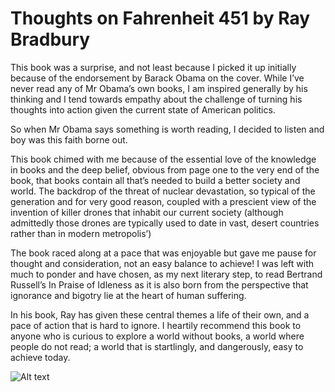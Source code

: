 # Thoughts on Fahrenheit 451 by Ray Bradbury

This book was a surprise, and not least because I picked it up initially because of the endorsement by Barack Obama on the cover. While I’ve never read any of Mr Obama’s own books, I am inspired generally by his thinking and I tend towards empathy about the challenge of turning his thoughts into action given the current state of American politics.

So when Mr Obama says something is worth reading, I decided to listen and boy was this faith borne out.

This book chimed with me because of the essential love of the knowledge in books and the deep belief, obvious from page one to the very end of the book, that books contain all that’s needed to build a better society and world. The backdrop of the threat of nuclear devastation, so typical of the generation and for very good reason, coupled with a prescient view of the invention of killer drones that inhabit our current society (although admittedly those drones are typically used to date in vast, desert countries rather than in modern metropolis’)

The book raced along at a pace that was enjoyable but gave me pause for thought and consideration, not an easy balance to achieve! I was left with much to ponder and have chosen, as my next literary step, to read Bertrand Russell’s In Praise of Idleness as it is also born from the perspective that ignorance and bigotry lie at the heart of human suffering. 

In his book, Ray has given these central themes a life of their own, and a pace of action that is hard to ignore. I heartily recommend this book to anyone who is curious to explore a world without books, a world where people do not read; a world that is startlingly, and dangerously, easy to achieve today.

![Alt text](/images/tumblr_inline_mqyaiyBZBg1qi50vw)
